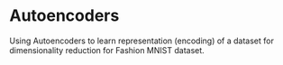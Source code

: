 # Autoencoders

Using Autoencoders to learn representation (encoding) of a dataset for dimensionality reduction for Fashion MNIST dataset.
